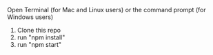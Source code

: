 Open Terminal (for Mac and Linux users) or the command prompt (for Windows users)

1. Clone this repo
2. run "npm install"
3. run "npm start"